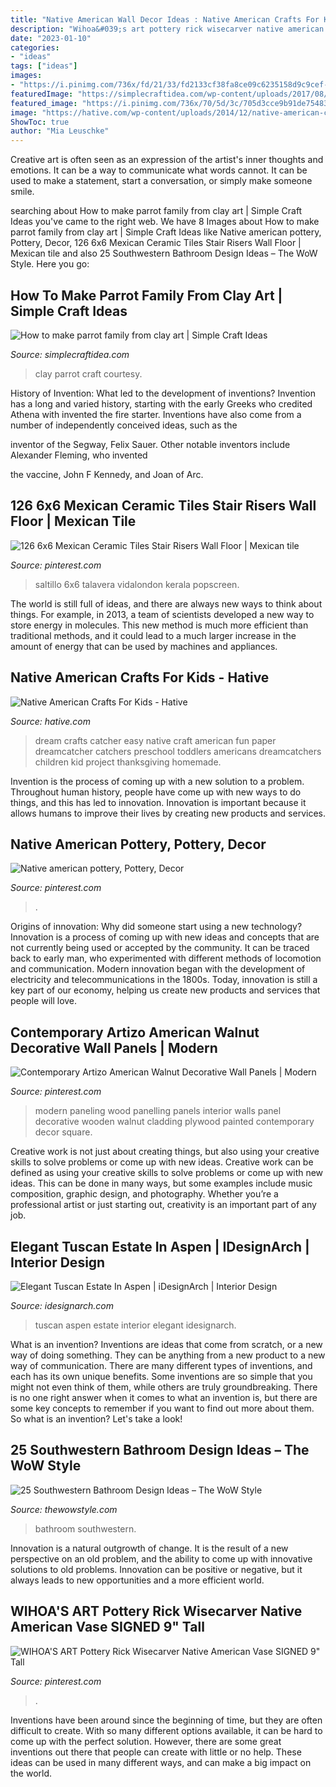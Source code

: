 ```yaml
---
title: "Native American Wall Decor Ideas : Native American Crafts For Kids"
description: "Wihoa&#039;s art pottery rick wisecarver native american vase signed 9&quot; tall"
date: "2023-01-10"
categories:
- "ideas"
tags: ["ideas"]
images:
- "https://i.pinimg.com/736x/fd/21/33/fd2133cf38fa8ce09c6235158d9c9cef--native-american.jpg"
featuredImage: "https://simplecraftidea.com/wp-content/uploads/2017/08/20.jpg"
featured_image: "https://i.pinimg.com/736x/70/5d/3c/705d3cce9b91de75483c2c9dff101615.jpg"
image: "https://hative.com/wp-content/uploads/2014/12/native-american-crafts/2-native-american-crafts.jpg"
ShowToc: true
author: "Mia Leuschke"
---
```



Creative art is often seen as an expression of the artist's inner thoughts and emotions. It can be a way to communicate what words cannot. It can be used to make a statement, start a conversation, or simply make someone smile.

	

		
searching about How to make parrot family from clay art | Simple Craft Ideas you've came to the right web. We have 8 Images about How to make parrot family from clay art | Simple Craft Ideas like Native american pottery, Pottery, Decor, 126 6x6 Mexican Ceramic Tiles Stair Risers Wall Floor | Mexican tile and also 25 Southwestern Bathroom Design Ideas – The WoW Style. Here you go:
		
    
## How To Make Parrot Family From Clay Art | Simple Craft Ideas

<img loading=lazy src="https://simplecraftidea.com/wp-content/uploads/2017/08/20.jpg" onerror="this.onerror=null;this.src='https://tse1.mm.bing.net/th?id=OIP.lgOoJAl49oWMVa9EZA4U8AHaJ4&amp;pid=15.1';" alt="How to make parrot family from clay art | Simple Craft Ideas">

_Source: simplecraftidea.com_

>clay parrot craft courtesy. 

	

History of Invention: What led to the development of inventions?
Invention has a long and varied history, starting with the early Greeks who credited Athena with invented the
fire starter. Inventions have also come from a number of independently conceived ideas, such as the

inventor of the Segway, Felix Sauer. Other notable inventors include Alexander Fleming, who invented

the vaccine, John F Kennedy, and Joan of Arc.

    
## 126 6x6 Mexican Ceramic Tiles Stair Risers Wall Floor | Mexican Tile

<img loading=lazy src="https://i.pinimg.com/736x/6c/4e/f6/6c4ef64233438514688b31aeed934c20.jpg" onerror="this.onerror=null;this.src='https://tse3.mm.bing.net/th?id=OIP.yT4t0yGbmNiKESEYlTKbfAHaHa&amp;pid=15.1';" alt="126 6x6 Mexican Ceramic Tiles Stair Risers Wall Floor | Mexican tile">

_Source: pinterest.com_

>saltillo 6x6 talavera vidalondon kerala popscreen. 

	

The world is still full of ideas, and there are always new ways to think about things. For example, in 2013, a team of scientists developed a new way to store energy in molecules. This new method is much more efficient than traditional methods, and it could lead to a much larger increase in the amount of energy that can be used by machines and appliances.

    
## Native American Crafts For Kids - Hative

<img loading=lazy src="https://hative.com/wp-content/uploads/2014/12/native-american-crafts/2-native-american-crafts.jpg" onerror="this.onerror=null;this.src='https://tse1.mm.bing.net/th?id=OIP.-m_96ON21akucftaJTCnmwHaJt&amp;pid=15.1';" alt="Native American Crafts For Kids - Hative">

_Source: hative.com_

>dream crafts catcher easy native craft american fun paper dreamcatcher catchers preschool toddlers americans dreamcatchers children kid project thanksgiving homemade. 

	

Invention is the process of coming up with a new solution to a problem. Throughout human history, people have come up with new ways to do things, and this has led to innovation. Innovation is important because it allows humans to improve their lives by creating new products and services.

    
## Native American Pottery, Pottery, Decor

<img loading=lazy src="https://i.pinimg.com/736x/fd/21/33/fd2133cf38fa8ce09c6235158d9c9cef--native-american.jpg" onerror="this.onerror=null;this.src='https://tse4.mm.bing.net/th?id=OIP.DmSXze-tuWfeooddkz_TewHaJ4&amp;pid=15.1';" alt="Native american pottery, Pottery, Decor">

_Source: pinterest.com_

>. 

	

Origins of innovation: Why did someone start using a new technology?
Innovation is a process of coming up with new ideas and concepts that are not currently being used or accepted by the community. It can be traced back to early man, who experimented with different methods of locomotion and communication. Modern innovation began with the development of electricity and telecommunications in the 1800s. Today, innovation is still a key part of our economy, helping us create new products and services that people will love.

    
## Contemporary Artizo American Walnut Decorative Wall Panels | Modern

<img loading=lazy src="https://i.pinimg.com/736x/ec/97/07/ec970790e7aafad7c09b044dd696436f--modern-wall-paneling-wall-panelling.jpg" onerror="this.onerror=null;this.src='https://tse4.mm.bing.net/th?id=OIP.O0mERyaazN56BOGduTU0PwHaNJ&amp;pid=15.1';" alt="Contemporary Artizo American Walnut Decorative Wall Panels | Modern">

_Source: pinterest.com_

>modern paneling wood panelling panels interior walls panel decorative wooden walnut cladding plywood painted contemporary decor square. 

	

Creative work is not just about creating things, but also using your creative skills to solve problems or come up with new ideas.
Creative work can be defined as using your creative skills to solve problems or come up with new ideas. This can be done in many ways, but some examples include music composition, graphic design, and photography. Whether you’re a professional artist or just starting out, creativity is an important part of any job.

    
## Elegant Tuscan Estate In Aspen | IDesignArch | Interior Design

<img loading=lazy src="https://www.idesignarch.com/wp-content/uploads/Aspen-Tuscan-Estate_11.jpg" onerror="this.onerror=null;this.src='https://tse4.mm.bing.net/th?id=OIP.oFN6l0Y3exG89lstcAm-gwHaJ4&amp;pid=15.1';" alt="Elegant Tuscan Estate In Aspen | iDesignArch | Interior Design">

_Source: idesignarch.com_

>tuscan aspen estate interior elegant idesignarch. 

	

What is an invention?
Inventions are ideas that come from scratch, or a new way of doing something. They can be anything from a new product to a new way of communication. There are many different types of inventions, and each has its own unique benefits. Some inventions are so simple that you might not even think of them, while others are truly groundbreaking. There is no one right answer when it comes to what an invention is, but there are some key concepts to remember if you want to find out more about them. So what is an invention? Let's take a look!

    
## 25 Southwestern Bathroom Design Ideas – The WoW Style

<img loading=lazy src="http://thewowstyle.com/wp-content/uploads/2016/07/Good-Looking-Southwestern-Bathroom-Design-Ideas.jpg" onerror="this.onerror=null;this.src='https://tse3.mm.bing.net/th?id=OIP.4jSnfX7OSsUhI7i3jn1TAAHaJ4&amp;pid=15.1';" alt="25 Southwestern Bathroom Design Ideas – The WoW Style">

_Source: thewowstyle.com_

>bathroom southwestern. 

	

Innovation is a natural outgrowth of change. It is the result of a new perspective on an old problem, and the ability to come up with innovative solutions to old problems. Innovation can be positive or negative, but it always leads to new opportunities and a more efficient world.

    
## WIHOA&#039;S ART Pottery Rick Wisecarver Native American Vase SIGNED 9&quot; Tall

<img loading=lazy src="https://i.pinimg.com/736x/70/5d/3c/705d3cce9b91de75483c2c9dff101615.jpg" onerror="this.onerror=null;this.src='https://tse1.mm.bing.net/th?id=OIP.r2NMKK2EzmHOjBeKKKUHwQHaJ3&amp;pid=15.1';" alt="WIHOA&#039;S ART Pottery Rick Wisecarver Native American Vase SIGNED 9&quot; Tall">

_Source: pinterest.com_

>. 

	

Inventions have been around since the beginning of time, but they are often difficult to create. With so many different options available, it can be hard to come up with the perfect solution. However, there are some great inventions out there that people can create with little or no help. These ideas can be used in many different ways, and can make a big impact on the world.

